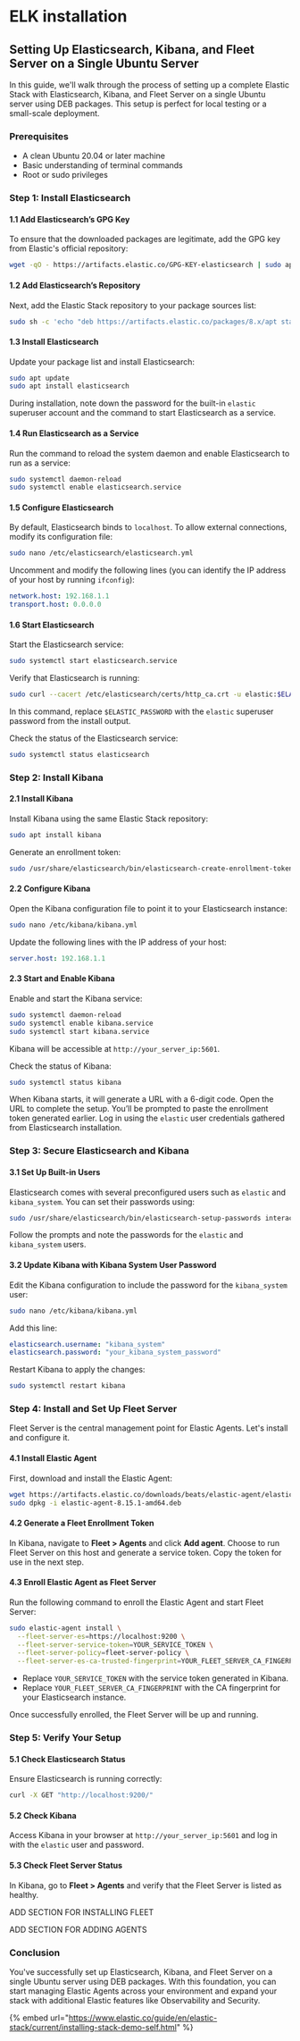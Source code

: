 # ELK installation

## Setting Up Elasticsearch, Kibana, and Fleet Server on a Single Ubuntu Server

In this guide, we'll walk through the process of setting up a complete Elastic Stack with Elasticsearch, Kibana, and Fleet Server on a single Ubuntu server using DEB packages. This setup is perfect for local testing or a small-scale deployment.

### Prerequisites

* A clean Ubuntu 20.04 or later machine
* Basic understanding of terminal commands
* Root or sudo privileges

### Step 1: Install Elasticsearch

#### 1.1 Add Elasticsearch’s GPG Key

To ensure that the downloaded packages are legitimate, add the GPG key from Elastic's official repository:

```bash
wget -qO - https://artifacts.elastic.co/GPG-KEY-elasticsearch | sudo apt-key add -
```

#### 1.2 Add Elasticsearch’s Repository

Next, add the Elastic Stack repository to your package sources list:

```bash
sudo sh -c 'echo "deb https://artifacts.elastic.co/packages/8.x/apt stable main" > /etc/apt/sources.list.d/elastic-8.x.list'
```

#### 1.3 Install Elasticsearch

Update your package list and install Elasticsearch:

```bash
sudo apt update
sudo apt install elasticsearch
```

During installation, note down the password for the built-in `elastic` superuser account and the command to start Elasticsearch as a service.

#### 1.4 Run Elasticsearch as a Service

Run the command to reload the system daemon and enable Elasticsearch to run as a service:

```bash
sudo systemctl daemon-reload 
sudo systemctl enable elasticsearch.service
```

#### 1.5 Configure Elasticsearch

By default, Elasticsearch binds to `localhost`. To allow external connections, modify its configuration file:

```bash
sudo nano /etc/elasticsearch/elasticsearch.yml
```

Uncomment and modify the following lines (you can identify the IP address of your host by running `ifconfig`):

```yaml
network.host: 192.168.1.1
transport.host: 0.0.0.0
```

#### 1.6 Start Elasticsearch

Start the Elasticsearch service:

```bash
sudo systemctl start elasticsearch.service
```

Verify that Elasticsearch is running:

```bash
sudo curl --cacert /etc/elasticsearch/certs/http_ca.crt -u elastic:$ELASTIC_PASSWORD https://localhost:9200
```

In this command, replace `$ELASTIC_PASSWORD` with the `elastic` superuser password from the install output.

Check the status of the Elasticsearch service:

```bash
sudo systemctl status elasticsearch
```

### Step 2: Install Kibana

#### 2.1 Install Kibana

Install Kibana using the same Elastic Stack repository:

```bash
sudo apt install kibana
```

Generate an enrollment token:

```bash
sudo /usr/share/elasticsearch/bin/elasticsearch-create-enrollment-token -s kibana
```

#### 2.2 Configure Kibana

Open the Kibana configuration file to point it to your Elasticsearch instance:

```bash
sudo nano /etc/kibana/kibana.yml
```

Update the following lines with the IP address of your host:

```yaml
server.host: 192.168.1.1
```

#### 2.3 Start and Enable Kibana

Enable and start the Kibana service:

```bash
sudo systemctl daemon-reload
sudo systemctl enable kibana.service
sudo systemctl start kibana.service
```

Kibana will be accessible at `http://your_server_ip:5601`.

Check the status of Kibana:

```bash
sudo systemctl status kibana
```

When Kibana starts, it will generate a URL with a 6-digit code. Open the URL to complete the setup. You’ll be prompted to paste the enrollment token generated earlier. Log in using the `elastic` user credentials gathered from Elasticsearch installation.

### Step 3: Secure Elasticsearch and Kibana

#### 3.1 Set Up Built-in Users

Elasticsearch comes with several preconfigured users such as `elastic` and `kibana_system`. You can set their passwords using:

```bash
sudo /usr/share/elasticsearch/bin/elasticsearch-setup-passwords interactive
```

Follow the prompts and note the passwords for the `elastic` and `kibana_system` users.

#### 3.2 Update Kibana with Kibana System User Password

Edit the Kibana configuration to include the password for the `kibana_system` user:

```bash
sudo nano /etc/kibana/kibana.yml
```

Add this line:

```yaml
elasticsearch.username: "kibana_system"
elasticsearch.password: "your_kibana_system_password"
```

Restart Kibana to apply the changes:

```bash
sudo systemctl restart kibana
```

### Step 4: Install and Set Up Fleet Server

Fleet Server is the central management point for Elastic Agents. Let's install and configure it.

#### 4.1 Install Elastic Agent

First, download and install the Elastic Agent:

```bash
wget https://artifacts.elastic.co/downloads/beats/elastic-agent/elastic-agent-8.15.1-amd64.deb
sudo dpkg -i elastic-agent-8.15.1-amd64.deb
```

#### 4.2 Generate a Fleet Enrollment Token

In Kibana, navigate to **Fleet > Agents** and click **Add agent**. Choose to run Fleet Server on this host and generate a service token. Copy the token for use in the next step.

#### 4.3 Enroll Elastic Agent as Fleet Server

Run the following command to enroll the Elastic Agent and start Fleet Server:

```bash
sudo elastic-agent install \
  --fleet-server-es=https://localhost:9200 \
  --fleet-server-service-token=YOUR_SERVICE_TOKEN \
  --fleet-server-policy=fleet-server-policy \
  --fleet-server-es-ca-trusted-fingerprint=YOUR_FLEET_SERVER_CA_FINGERPRINT
```

* Replace `YOUR_SERVICE_TOKEN` with the service token generated in Kibana.
* Replace `YOUR_FLEET_SERVER_CA_FINGERPRINT` with the CA fingerprint for your Elasticsearch instance.

Once successfully enrolled, the Fleet Server will be up and running.

### Step 5: Verify Your Setup

#### 5.1 Check Elasticsearch Status

Ensure Elasticsearch is running correctly:

```bash
curl -X GET "http://localhost:9200/"
```

#### 5.2 Check Kibana

Access Kibana in your browser at `http://your_server_ip:5601` and log in with the `elastic` user and password.

#### 5.3 Check Fleet Server Status

In Kibana, go to **Fleet > Agents** and verify that the Fleet Server is listed as healthy.



ADD SECTION FOR INSTALLING FLEET

ADD SECTION FOR ADDING AGENTS

### Conclusion

You've successfully set up Elasticsearch, Kibana, and Fleet Server on a single Ubuntu server using DEB packages. With this foundation, you can start managing Elastic Agents across your environment and expand your stack with additional Elastic features like Observability and Security.

{% embed url="https://www.elastic.co/guide/en/elastic-stack/current/installing-stack-demo-self.html" %}
